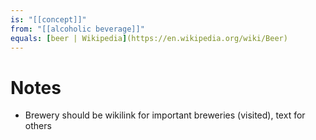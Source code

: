 ```yaml
---
is: "[[concept]]"
from: "[[alcoholic beverage]]"
equals: [beer | Wikipedia](https://en.wikipedia.org/wiki/Beer)
---
```


# Notes
- Brewery should be wikilink for important breweries (visited), text for others